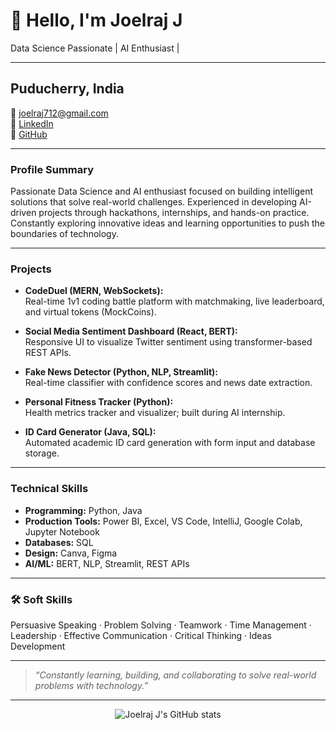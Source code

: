 # 👋 Hello, I'm Joelraj J

Data Science Passionate | AI Enthusiast |

---

##  Puducherry, India  
📧 [joelraj712@gmail.com](mailto:joelraj712@gmail.com)  
🔗 [LinkedIn](https://www.linkedin.com/in/joelraj-j-370300293t)  
🔗 [GitHub](https://github.com/Joelrajjoe)

---

###  Profile Summary

Passionate Data Science and AI enthusiast focused on building intelligent solutions that solve real-world challenges. Experienced in developing AI-driven projects through hackathons, internships, and hands-on practice. Constantly exploring innovative ideas and learning opportunities to push the boundaries of technology.


---

###  Projects

- **CodeDuel (MERN, WebSockets):**  
  Real-time 1v1 coding battle platform with matchmaking, live leaderboard, and virtual tokens (MockCoins).

- **Social Media Sentiment Dashboard (React, BERT):**  
  Responsive UI to visualize Twitter sentiment using transformer-based REST APIs.

- **Fake News Detector (Python, NLP, Streamlit):**  
  Real-time classifier with confidence scores and news date extraction.

- **Personal Fitness Tracker (Python):**  
  Health metrics tracker and visualizer; built during AI internship.

- **ID Card Generator (Java, SQL):**  
  Automated academic ID card generation with form input and database storage.

---

###  Technical Skills

- **Programming:** Python, Java
- **Production Tools:** Power BI, Excel, VS Code, IntelliJ, Google Colab, Jupyter Notebook
- **Databases:** SQL
- **Design:** Canva, Figma
- **AI/ML:** BERT, NLP, Streamlit, REST APIs

---


### 🛠 Soft Skills

Persuasive Speaking · Problem Solving · Teamwork · Time Management · Leadership · Effective Communication · Critical Thinking · Ideas Development

---

> _“Constantly learning, building, and collaborating to solve real-world problems with technology.”_

---

<p align="center">
  <img src="https://github-readme-stats.vercel.app/api?username=Joelrajjoe&show_icons=true&theme=radical" alt="Joelraj J's GitHub stats" />
</p>
